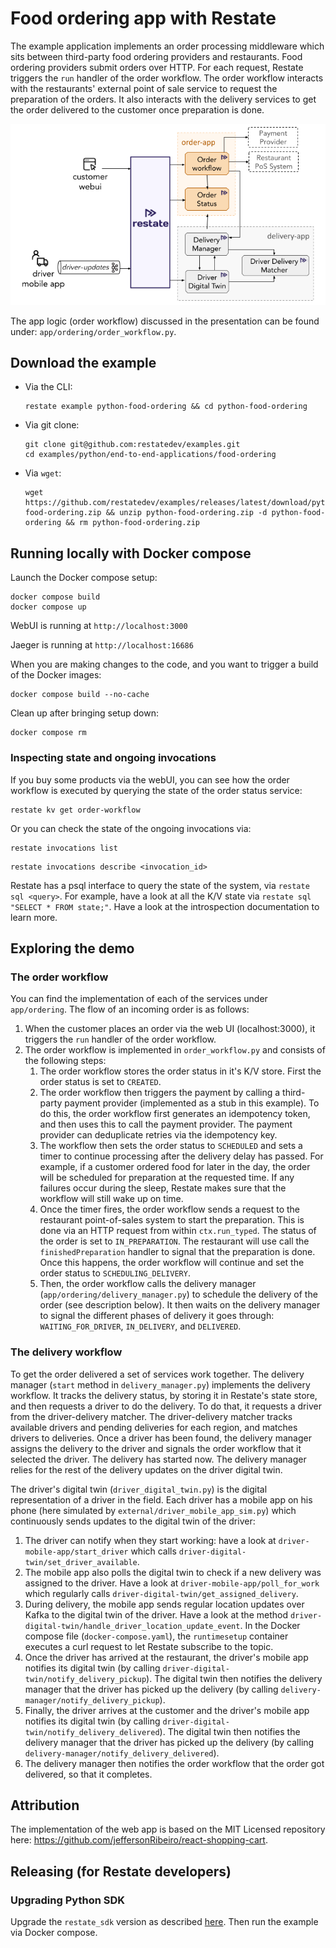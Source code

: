 # Food ordering app with Restate

The example application implements an order processing middleware which sits between third-party food ordering providers and restaurants.
Food ordering providers submit orders over HTTP.
For each request, Restate triggers the `run` handler of the order workflow.
The order workflow interacts with the restaurants' external point of sale service to request the preparation of the orders.
It also interacts with the delivery services to get the order delivered to the customer once preparation is done.

![demo_overview.png](demo_overview.png)

The app logic (order workflow) discussed in the presentation can be found under: `app/ordering/order_workflow.py`.

## Download the example

- Via the CLI:
   ```shell
   restate example python-food-ordering && cd python-food-ordering
   ```

- Via git clone:
   ```shell
   git clone git@github.com:restatedev/examples.git
   cd examples/python/end-to-end-applications/food-ordering
   ```

- Via `wget`:
   ```shell
   wget https://github.com/restatedev/examples/releases/latest/download/python-food-ordering.zip && unzip python-food-ordering.zip -d python-food-ordering && rm python-food-ordering.zip
   ```


## Running locally with Docker compose

Launch the Docker compose setup:
```shell
docker compose build
docker compose up
```

WebUI is running at `http://localhost:3000`

Jaeger is running at `http://localhost:16686`

When you are making changes to the code, and you want to trigger a build of the Docker images:

```shell
docker compose build --no-cache
```

Clean up after bringing setup down:
```shell
docker compose rm
```

### Inspecting state and ongoing invocations

If you buy some products via the webUI, you can see how the order workflow is executed by querying the state of the order status service:
```shell
restate kv get order-workflow
```

Or you can check the state of the ongoing invocations via:
```shell
restate invocations list
```

```shell
restate invocations describe <invocation_id>
```

Restate has a psql interface to query the state of the system, via `restate sql <query>`.
For example, have a look at all the K/V state via `restate sql "SELECT * FROM state;"`.
Have a look at the introspection documentation to learn more.

## Exploring the demo

### The order workflow
You can find the implementation of each of the services under `app/ordering`.
The flow of an incoming order is as follows:
1. When the customer places an order via the web UI (localhost:3000), it triggers the `run` handler of the order workflow.
2. The order workflow is implemented in `order_workflow.py` and consists of the following steps:
    1. The order workflow stores the order status in it's K/V store. First the order status is set to `CREATED`.
    2. The order workflow then triggers the payment by calling a third-party payment provider (implemented as a stub in this example). To do this, the order workflow first generates an idempotency token, and then uses this to call the payment provider. The payment provider can deduplicate retries via the idempotency key.
    3. The workflow then sets the order status to `SCHEDULED` and sets a timer to continue processing after the delivery delay has passed. For example, if a customer ordered food for later in the day, the order will be scheduled for preparation at the requested time. If any failures occur during the sleep, Restate makes sure that the workflow will still wake up on time.
    4. Once the timer fires, the order workflow sends a request to the restaurant point-of-sales system to start the preparation. This is done via an HTTP request from within `ctx.run_typed`. The status of the order is set to `IN_PREPARATION`. The restaurant will use call the `finishedPreparation` handler to signal that the preparation is done. Once this happens, the order workflow will continue and set the order status to `SCHEDULING_DELIVERY`.
    5. Then, the order workflow calls the delivery manager (`app/ordering/delivery_manager.py`) to schedule the delivery of the order (see description below). It then waits on the delivery manager to signal the different phases of delivery it goes through: `WAITING_FOR_DRIVER`, `IN_DELIVERY`, and `DELIVERED`.

### The delivery workflow
To get the order delivered a set of services work together. The delivery manager (`start` method in `delivery_manager.py`) implements the delivery workflow.
It tracks the delivery status, by storing it in Restate's state store, and then requests a driver to do the delivery.
To do that, it requests a driver from the driver-delivery matcher.
The driver-delivery matcher tracks available drivers and pending deliveries for each region, and matches drivers to deliveries.
Once a driver has been found, the delivery manager assigns the delivery to the driver and signals the order workflow that it selected the driver.
The delivery has started now. The delivery manager relies for the rest of the delivery updates on the driver digital twin.

The driver's digital twin (`driver_digital_twin.py`) is the digital representation of a driver in the field.
Each driver has a mobile app on his phone (here simulated by `external/driver_mobile_app_sim.py`) which continuously sends updates to the digital twin of the driver:
1. The driver can notify when they start working: have a look at `driver-mobile-app/start_driver` which calls `driver-digital-twin/set_driver_available`.
2. The mobile app also polls the digital twin to check if a new delivery was assigned to the driver. Have a look at `driver-mobile-app/poll_for_work` which regularly calls `driver-digital-twin/get_assigned_delivery`.
3. During delivery, the mobile app sends regular location updates over Kafka to the digital twin of the driver. Have a look at the method `driver-digital-twin/handle_driver_location_update_event`. In the Docker compose file (`docker-compose.yaml`), the `runtimesetup` container executes a curl request to let Restate subscribe to the topic.
4. Once the driver has arrived at the restaurant, the driver's mobile app notifies its digital twin (by calling `driver-digital-twin/notify_delivery_pickup`).
The digital twin then notifies the delivery manager that the driver has picked up the delivery (by calling `delivery-manager/notify_delivery_pickup`).
5. Finally, the driver arrives at the customer and the driver's mobile app notifies its digital twin (by calling `driver-digital-twin/notify_delivery_delivered`).
The digital twin then notifies the delivery manager that the driver has picked up the delivery (by calling `delivery-manager/notify_delivery_delivered`).
6. The delivery manager then notifies the order workflow that the order got delivered, so that it completes.

## Attribution

The implementation of the web app is based on the MIT Licensed repository here: https://github.com/jeffersonRibeiro/react-shopping-cart.

## Releasing (for Restate developers)

### Upgrading Python SDK

Upgrade the `restate_sdk` version as described [here](../../README.md#adding-examples-and-releasing-for-restate-developerscontributors).
Then run the example via Docker compose.
